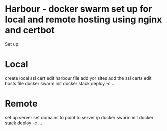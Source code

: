 # Harbour -  docker swarm set up for local and remote hosting using nginx and certbot

Set up:

# Local
create local ssl cert
edit harbour file
    add yor sites
    add the ssl certs
edit hosts file
docker swarm init
docker stack deploy -c ...

# Remote
set up server
set domains to point to server ip
docker swarm init
docker stack deploy -c ...